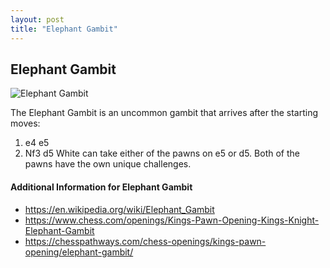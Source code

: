 ```yaml
---
layout: post
title: "Elephant Gambit"
---
```


## Elephant Gambit

![Elephant Gambit](https://www.thechesswebsite.com/wp-content/uploads/2019/04/elephant-gambit.png)

The Elephant Gambit is an uncommon gambit that arrives after the starting moves:
1. e4 e5
2. Nf3 d5
White can take either of the pawns on e5 or d5. Both of the pawns have the own unique challenges.


#### Additional Information for Elephant Gambit

- https://en.wikipedia.org/wiki/Elephant_Gambit
- https://www.chess.com/openings/Kings-Pawn-Opening-Kings-Knight-Elephant-Gambit
- https://chesspathways.com/chess-openings/kings-pawn-opening/elephant-gambit/

